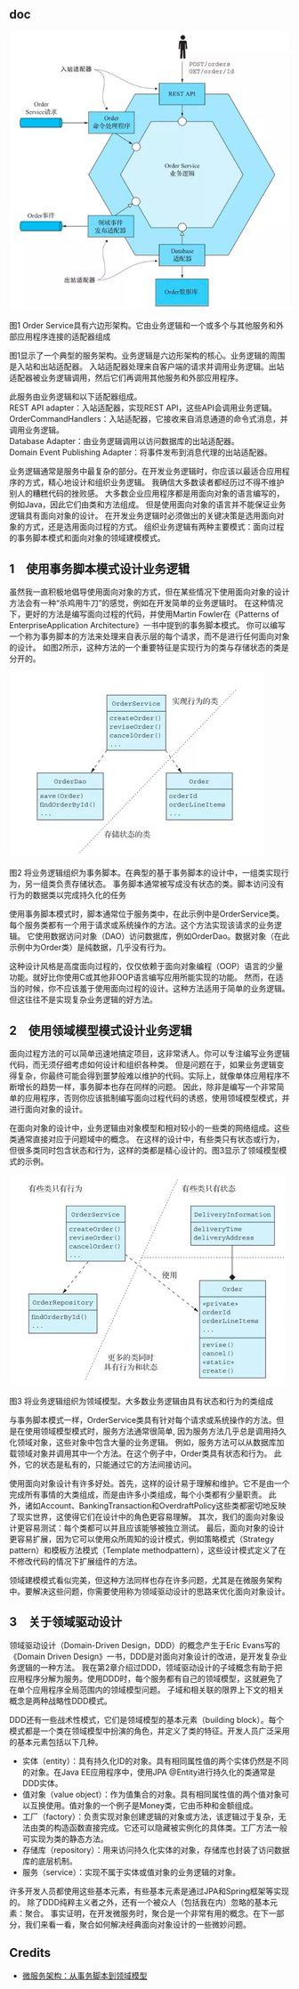 ## doc

![](.README_images/647ee6d1.png)

图1 Order Service具有六边形架构。它由业务逻辑和一个或多个与其他服务和外部应用程序连接的适配器组成

图1显示了一个典型的服务架构。业务逻辑是六边形架构的核心。业务逻辑的周围是入站和出站适配器。
入站适配器处理来自客户端的请求并调用业务逻辑。出站适配器被业务逻辑调用，然后它们再调用其他服务和外部应用程序。

此服务由业务逻辑和以下适配器组成。  
REST API adapter：入站适配器，实现REST API，这些API会调用业务逻辑。  
OrderCommandHandlers：入站适配器，它接收来自消息通道的命令式消息，并调用业务逻辑。  
Database Adapter：由业务逻辑调用以访问数据库的出站适配器。  
Domain Event Publishing Adapter：将事件发布到消息代理的出站适配器。

业务逻辑通常是服务中最复杂的部分。在开发业务逻辑时，你应该以最适合应用程序的方式，精心地设计和组织业务逻辑。 我确信大多数读者都经历过不得不维护别人的糟糕代码的挫败感。
大多数企业应用程序都是用面向对象的语言编写的，例如Java，因此它们由类和方法组成。 但是使用面向对象的语言并不能保证业务逻辑具有面向对象的设计。
在开发业务逻辑时必须做出的关键决策是选用面向对象的方式，还是选用面向过程的方式。 组织业务逻辑有两种主要模式：面向过程的事务脚本模式和面向对象的领域建模模式。

## 1　使用事务脚本模式设计业务逻辑

虽然我一直积极地倡导使用面向对象的方式，但在某些情况下使用面向对象的设计方法会有一种“杀鸡用牛刀”的感觉，例如在开发简单的业务逻辑时。
在这种情况下，更好的方法是编写面向过程的代码，并使用Martin Fowler在《Patterns of EnterpriseApplication
Architecture》一书中提到的事务脚本模式。
你可以编写一个称为事务脚本的方法来处理来自表示层的每个请求，而不是进行任何面向对象的设计。
如图2所示，这种方法的一个重要特征是实现行为的类与存储状态的类是分开的。

![](.README_images/02b21e8b.png)

图2 将业务逻辑组织为事务脚本。在典型的基于事务脚本的设计中，一组类实现行为，另一组类负责存储状态。 事务脚本通常被写成没有状态的类。脚本访问没有行为的数据类以完成持久化的任务

使用事务脚本模式时，脚本通常位于服务类中，在此示例中是OrderService类。每个服务类都有一个用于请求或系统操作的方法。这个方法实现该请求的业务逻辑。
它使用数据访问对象（DAO）访问数据库，例如OrderDao。数据对象（在此示例中为Order类）是纯数据，几乎没有行为。

这种设计风格是高度面向过程的，仅仅依赖于面向对象编程（OOP）语言的少量功能。就好比你使用C或其他非OOP语言编写应用所能实现的功能。
然而，在适当的时候，你不应该羞于使用面向过程的设计。这种方法适用于简单的业务逻辑。但这往往不是实现复杂业务逻辑的好方法。

## 2　使用领域模型模式设计业务逻辑

面向过程方法的可以简单迅速地搞定项目，这非常诱人。你可以专注编写业务逻辑代码，而无须仔细考虑如何设计和组织各种类。
但是问题在于，如果业务逻辑变得复杂，你最终可能会得到噩梦般难以维护的代码。实际上，就像单体应用程序不断增长的趋势一样，事务脚本也存在同样的问题。
因此，除非是编写一个非常简单的应用程序，否则你应该抵制编写面向过程代码的诱惑，使用领域模型模式，并进行面向对象的设计。

在面向对象的设计中，业务逻辑由对象模型和相对较小的一些类的网络组成。这些类通常直接对应于问题域中的概念。
在这样的设计中，有些类只有状态或行为，但很多类同时包含状态和行为，这样的类都是精心设计的。图3显示了领域模型模式的示例。

![](.README_images/9be06ae5.png)

图3 将业务逻辑组织为领域模型。大多数业务逻辑由具有状态和行为的类组成

与事务脚本模式一样，OrderService类具有针对每个请求或系统操作的方法。但是在使用领域模型模式时，服务方法通常很简单, 因为服务方法几乎总是调用持久化领域对象，这些对象中包含大量的业务逻辑。
例如，服务方法可以从数据库加载领域对象并调用其中一个方法。在这个例子中，Order类具有状态和行为。 此外，它的状态是私有的，只能通过它的方法间接访问。

使用面向对象设计有许多好处。首先，这样的设计易于理解和维护。它不是由一个完成所有事情的大类组成，而是由许多小类组成，每个小类都有少量职责。
此外，诸如Account、BankingTransaction和OverdraftPolicy这些类都密切地反映了现实世界，这使得它们在设计中的角色更容易理解。
其次，我们的面向对象设计更容易测试：每个类都可以并且应该能够被独立测试。
最后，面向对象的设计更容易扩展，因为它可以使用众所周知的设计模式，例如策略模式（Strategy pattern）和模板方法模式（Template
methodpattern），这些设计模式定义了在不修改代码的情况下扩展组件的方法。

领域建模模式看似完美，但这种方法同样也存在许多问题，尤其是在微服务架构中。要解决这些问题，你需要使用称为领域驱动设计的思路来优化面向对象设计。

## 3　关于领域驱动设计

领域驱动设计（Domain-Driven Design，DDD）的概念产生于Eric Evans写的《Domain Driven
Design》一书，DDD是对面向对象设计的改进，是开发复杂业务逻辑的一种方法。
我在第2章介绍过DDD，领域驱动设计的子域概念有助于把应用程序分解为服务。使用DDD时，每个服务都有自己的领域模型，这就避免了在单个应用程序全局范围内的领域模型问题。
子域和相关联的限界上下文的相关概念是两种战略性DDD模式。

DDD还有一些战术性模式，它们是领域模型的基本元素（building block）。每个模式都是一个类在领域模型中扮演的角色，并定义了类的特征。开发人员广泛采用的基本元素包括以下几种。

- 实体（entity）：具有持久化ID的对象。具有相同属性值的两个实体仍然是不同的对象。在Java EE应用程序中，使用JPA @Entity进行持久化的类通常是DDD实体。
- 值对象（value object）：作为值集合的对象。具有相同属性值的两个值对象可以互换使用。值对象的一个例子是Money类，它由币种和金额组成。
- 工厂（factory）：负责实现对象创建逻辑的对象或方法，该逻辑过于复杂，无法由类的构造函数直接完成。它还可以隐藏被实例化的具体类。工厂方法一般可实现为类的静态方法。
- 存储库（repository）：用来访问持久化实体的对象，存储库也封装了访问数据库的底层机制。
- 服务（service）：实现不属于实体或值对象的业务逻辑的对象。

许多开发人员都使用这些基本元素，有些基本元素是通过JPA和Spring框架等实现的。
除了DDD纯粹主义者之外，还有一个被众人（包括我在内）忽略的基本元素：聚合。
事实证明，在开发微服务时，聚合是一个非常有用的概念。在下一部分，我们来看一看，聚合如何解决经典面向对象设计的一些微妙问题。

## Credits

* [微服务架构：从事务脚本到领域模型](https://developer.aliyun.com/article/718968)